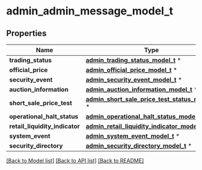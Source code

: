 # admin_admin_message_model_t

## Properties
Name | Type | Description | Notes
------------ | ------------- | ------------- | -------------
**trading_status** | [**admin_trading_status_model_t**](admin_trading_status_model.md) \* |  | [optional] 
**official_price** | [**admin_official_price_model_t**](admin_official_price_model.md) \* |  | [optional] 
**security_event** | [**admin_security_event_model_t**](admin_security_event_model.md) \* |  | [optional] 
**auction_information** | [**admin_auction_information_model_t**](admin_auction_information_model.md) \* |  | [optional] 
**short_sale_price_test** | [**admin_short_sale_price_test_status_model_t**](admin_short_sale_price_test_status_model.md) \* |  | [optional] 
**operational_halt_status** | [**admin_operational_halt_status_model_t**](admin_operational_halt_status_model.md) \* |  | [optional] 
**retail_liquidity_indicator** | [**admin_retail_liquidity_indicator_model_t**](admin_retail_liquidity_indicator_model.md) \* |  | [optional] 
**system_event** | [**admin_system_event_model_t**](admin_system_event_model.md) \* |  | [optional] 
**security_directory** | [**admin_security_directory_model_t**](admin_security_directory_model.md) \* |  | [optional] 

[[Back to Model list]](../README.md#documentation-for-models) [[Back to API list]](../README.md#documentation-for-api-endpoints) [[Back to README]](../README.md)


